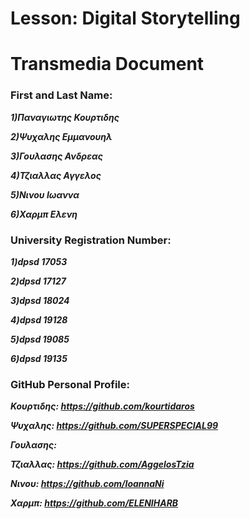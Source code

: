 # Lesson: Digital Storytelling
# Transmedia Document

### First and Last Name:

***1)Παναγιωτης Κουρτιδης***

***2)Ψυχαλης Εμμανουηλ***

***3)Γουλασης Ανδρεας***

***4)Τζιαλλας Αγγελος***

***5)Νινου Ιωαννα***

***6)Χαρμπ Ελενη*** 


### University Registration Number: 

***1)dpsd 17053***

***2)dpsd 17127***

***3)dpsd 18024***

***4)dpsd 19128***

***5)dpsd 19085*** 

***6)dpsd 19135***

### GitHub Personal Profile:

***Κουρτιδης: https://github.com/kourtidaros*** 

***Ψυχαλης: https://github.com/SUPERSPECIAL99***

***Γουλασης:***

***Τζιαλλας: https://github.com/AggelosTzia***

***Νινου: https://github.com/IoannaNi***

***Χαρμπ: https://github.com/ELENIHARB***
